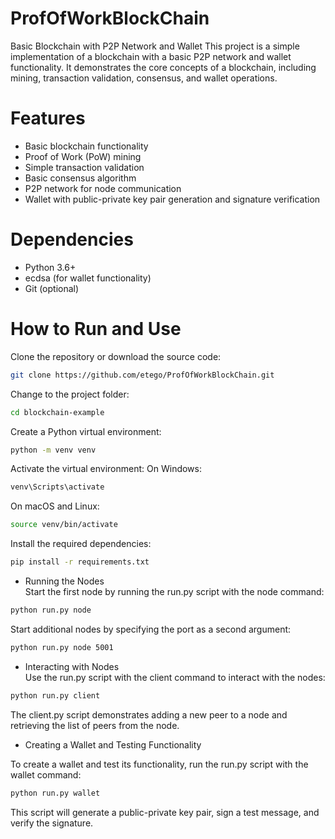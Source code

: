 # ProfOfWorkBlockChain

Basic Blockchain with P2P Network and Wallet
This project is a simple implementation of a blockchain with a basic P2P network and wallet functionality. It demonstrates the core concepts of a blockchain, including mining, transaction validation, consensus, and wallet operations.

# Features
- Basic blockchain functionality
- Proof of Work (PoW) mining
- Simple transaction validation
- Basic consensus algorithm
- P2P network for node communication
- Wallet with public-private key pair generation and signature verification

# Dependencies
- Python 3.6+
- ecdsa (for wallet functionality)
- Git (optional)

# How to Run and Use
Clone the repository or download the source code:
```sh
git clone https://github.com/etego/ProfOfWorkBlockChain.git
```
Change to the project folder:
```sh
cd blockchain-example
```
Create a Python virtual environment:
```sh
python -m venv venv
```
Activate the virtual environment:
On Windows:
```bash
venv\Scripts\activate
```
On macOS and Linux:
```sh
source venv/bin/activate
```
Install the required dependencies:
```sh
pip install -r requirements.txt
```
- Running the Nodes<br/>
Start the first node by running the run.py script with the node command:
```sh
python run.py node
```
Start additional nodes by specifying the port as a second argument:
```sh
python run.py node 5001
```
- Interacting with Nodes<br/>
Use the run.py script with the client command to interact with the nodes:
```sh
python run.py client
```
The client.py script demonstrates adding a new peer to a node and retrieving the list of peers from the node.

- Creating a Wallet and Testing Functionality

To create a wallet and test its functionality, run the run.py script with the wallet command:
```python
python run.py wallet
```
This script will generate a public-private key pair, sign a test message, and verify the signature.
